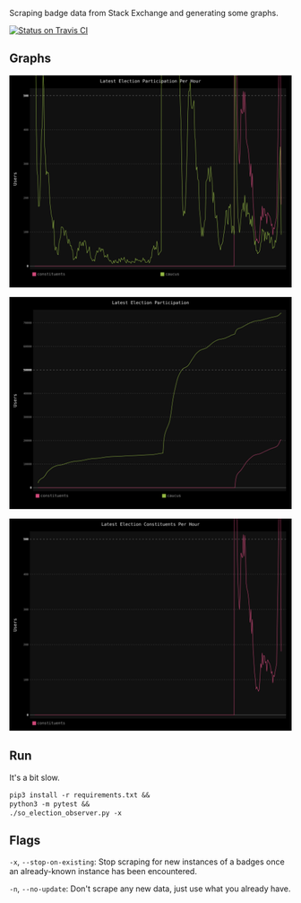 Scraping badge data from Stack Exchange and generating some graphs.

[![Status on Travis CI](https://travis-ci.org/jeremybanks/badge-scraper.svg)](https://travis-ci.org/jeremybanks/badge-scraper.svg)

## Graphs

![](./data/latest-election.svg)

![](./data/latest-election-sums.svg)

![](./data/latest-election-constituents.svg)

## Run

It's a bit slow.

    pip3 install -r requirements.txt &&
    python3 -m pytest &&
    ./so_election_observer.py -x

## Flags

`-x`, `--stop-on-existing`: Stop scraping for new instances of a badges once an already-known instance has been encountered.

`-n`, `--no-update`: Don't scrape any new data, just use what you already have.
